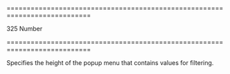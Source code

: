 ===========================================================================
<!--default-->325<!--/default-->
<!--type-->Number<!--/type-->
===========================================================================

<!--shortDescription-->
Specifies the height of the popup menu that contains values for filtering.
<!--/shortDescription-->

<!--fullDescription-->

<!--/fullDescription-->